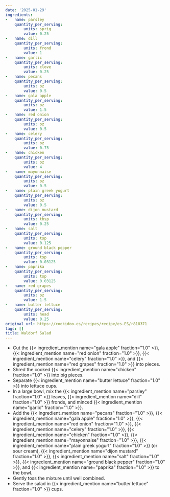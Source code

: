```yaml
---
date: '2025-01-29'
ingredients:
-   name: parsley
    quantity_per_serving:
        units: sprig
        value: 0.25
-   name: dill
    quantity_per_serving:
        units: frond
        value: 1
-   name: garlic
    quantity_per_serving:
        units: clove
        value: 0.25
-   name: pecans
    quantity_per_serving:
        units: oz
        value: 0.5
-   name: gala apple
    quantity_per_serving:
        units: oz
        value: 1.5
-   name: red onion
    quantity_per_serving:
        units: oz
        value: 0.5
-   name: celery
    quantity_per_serving:
        units: oz
        value: 0.75
-   name: chicken
    quantity_per_serving:
        units: oz
        value: 4
-   name: mayonnaise
    quantity_per_serving:
        units: oz
        value: 0.5
-   name: plain greek yogurt
    quantity_per_serving:
        units: oz
        value: 0.5
-   name: dijon mustard
    quantity_per_serving:
        units: tbsp
        value: 0.25
-   name: salt
    quantity_per_serving:
        units: tsp
        value: 0.125
-   name: ground black pepper
    quantity_per_serving:
        units: tsp
        value: 0.03125
-   name: paprika
    quantity_per_serving:
        units: tsp
        value: 0.03125
-   name: red grapes
    quantity_per_serving:
        units: oz
        value: 1.5
-   name: butter lettuce
    quantity_per_serving:
        units: head
        value: 0.25
original_url: https://cookidoo.es/recipes/recipe/es-ES/r818371
tags: []
title: Waldorf Salad
---
```


- Cut the {{< ingredient_mention name="gala apple" fraction="1.0" >}}, {{< ingredient_mention name="red onion" fraction="1.0" >}}, {{< ingredient_mention name="celery" fraction="1.0" >}}, and {{< ingredient_mention name="red grapes" fraction="1.0" >}} into pieces.
- Shred the cooked {{< ingredient_mention name="chicken" fraction="1.0" >}} into big pieces.
- Separate {{< ingredient_mention name="butter lettuce" fraction="1.0" >}} into lettuce cups.
- In a large bowl, mix the {{< ingredient_mention name="parsley" fraction="1.0" >}} leaves, {{< ingredient_mention name="dill" fraction="1.0" >}} fronds, and minced {{< ingredient_mention name="garlic" fraction="1.0" >}}.
- Add the {{< ingredient_mention name="pecans" fraction="1.0" >}}, {{< ingredient_mention name="gala apple" fraction="1.0" >}}, {{< ingredient_mention name="red onion" fraction="1.0" >}}, {{< ingredient_mention name="celery" fraction="1.0" >}}, {{< ingredient_mention name="chicken" fraction="1.0" >}}, {{< ingredient_mention name="mayonnaise" fraction="1.0" >}}, {{< ingredient_mention name="plain greek yogurt" fraction="1.0" >}} (or sour cream), {{< ingredient_mention name="dijon mustard" fraction="1.0" >}}, {{< ingredient_mention name="salt" fraction="1.0" >}}, {{< ingredient_mention name="ground black pepper" fraction="1.0" >}}, and {{< ingredient_mention name="paprika" fraction="1.0" >}} to the bowl.
- Gently toss the mixture until well combined.
- Serve the salad in {{< ingredient_mention name="butter lettuce" fraction="1.0" >}} cups.